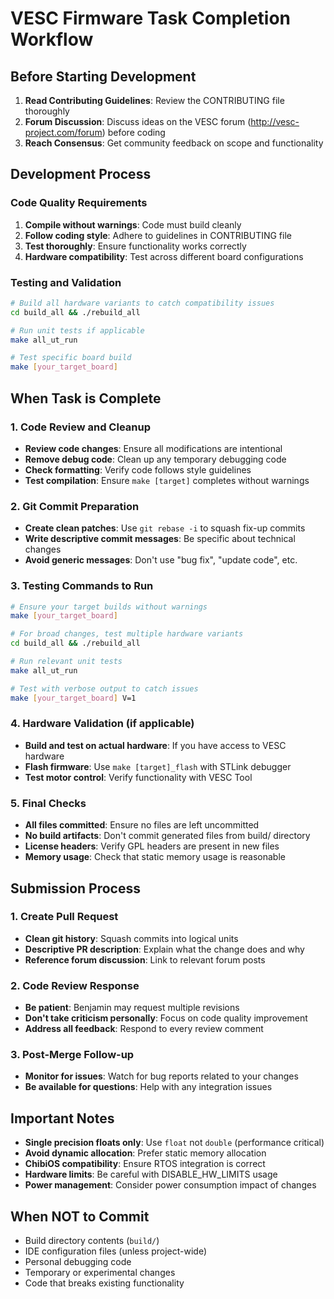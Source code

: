 # VESC Firmware Task Completion Workflow

## Before Starting Development

1. **Read Contributing Guidelines**: Review the CONTRIBUTING file thoroughly
2. **Forum Discussion**: Discuss ideas on the VESC forum (http://vesc-project.com/forum) before coding
3. **Reach Consensus**: Get community feedback on scope and functionality

## Development Process

### Code Quality Requirements
1. **Compile without warnings**: Code must build cleanly
2. **Follow coding style**: Adhere to guidelines in CONTRIBUTING file
3. **Test thoroughly**: Ensure functionality works correctly
4. **Hardware compatibility**: Test across different board configurations

### Testing and Validation
```bash
# Build all hardware variants to catch compatibility issues
cd build_all && ./rebuild_all

# Run unit tests if applicable
make all_ut_run

# Test specific board build
make [your_target_board]
```

## When Task is Complete

### 1. Code Review and Cleanup
- **Review code changes**: Ensure all modifications are intentional
- **Remove debug code**: Clean up any temporary debugging code
- **Check formatting**: Verify code follows style guidelines
- **Test compilation**: Ensure `make [target]` completes without warnings

### 2. Git Commit Preparation  
- **Create clean patches**: Use `git rebase -i` to squash fix-up commits
- **Write descriptive commit messages**: Be specific about technical changes
- **Avoid generic messages**: Don't use "bug fix", "update code", etc.

### 3. Testing Commands to Run
```bash
# Ensure your target builds without warnings
make [your_target_board]

# For broad changes, test multiple hardware variants
cd build_all && ./rebuild_all

# Run relevant unit tests
make all_ut_run

# Test with verbose output to catch issues
make [your_target_board] V=1
```

### 4. Hardware Validation (if applicable)
- **Build and test on actual hardware**: If you have access to VESC hardware
- **Flash firmware**: Use `make [target]_flash` with STLink debugger
- **Test motor control**: Verify functionality with VESC Tool

### 5. Final Checks
- **All files committed**: Ensure no files are left uncommitted
- **No build artifacts**: Don't commit generated files from build/ directory
- **License headers**: Verify GPL headers are present in new files
- **Memory usage**: Check that static memory usage is reasonable

## Submission Process

### 1. Create Pull Request
- **Clean git history**: Squash commits into logical units
- **Descriptive PR description**: Explain what the change does and why
- **Reference forum discussion**: Link to relevant forum posts

### 2. Code Review Response
- **Be patient**: Benjamin may request multiple revisions
- **Don't take criticism personally**: Focus on code quality improvement
- **Address all feedback**: Respond to every review comment

### 3. Post-Merge Follow-up
- **Monitor for issues**: Watch for bug reports related to your changes
- **Be available for questions**: Help with any integration issues

## Important Notes

- **Single precision floats only**: Use `float` not `double` (performance critical)
- **Avoid dynamic allocation**: Prefer static memory allocation
- **ChibiOS compatibility**: Ensure RTOS integration is correct
- **Hardware limits**: Be careful with DISABLE_HW_LIMITS usage
- **Power management**: Consider power consumption impact of changes

## When NOT to Commit
- Build directory contents (`build/`)
- IDE configuration files (unless project-wide)
- Personal debugging code
- Temporary or experimental changes
- Code that breaks existing functionality